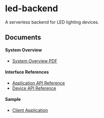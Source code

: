 # led-backend

A serverless backend for LED lighting devices.

## Documents

#### System Overview
- [System Overview PDF](https://fitzr.github.io/led-backend/system-overview.html)

#### Interface References
- [Application API Reference](https://fitzr.github.io/led-backend/app/)
- [Device API Reference](https://fitzr.github.io/led-backend/device/)

#### Sample
- [Client Application](https://fitzr.github.io/led-backend/client-demo/)
